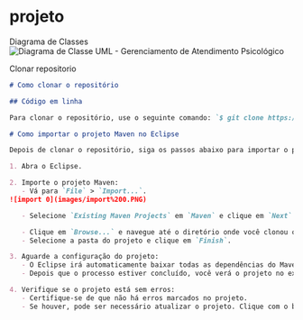 # projeto
Diagrama de Classes
![Diagrama de Classe UML -  Gerenciamento de Atendimento Psicológico](https://github.com/user-attachments/assets/65d08d0f-3701-469e-83ae-109b566bd24c)

Clonar repositorio 
```markdown
# Como clonar o repositório

## Código em linha

Para clonar o repositório, use o seguinte comando: `$ git clone https://github.com/matheus-avvelino/projeto.git`

# Como importar o projeto Maven no Eclipse

Depois de clonar o repositório, siga os passos abaixo para importar o projeto Maven no Eclipse:

1. Abra o Eclipse.

2. Importe o projeto Maven:
   - Vá para `File` > `Import...`.
![import 0](images/import%200.PNG)

   - Selecione `Existing Maven Projects` em `Maven` e clique em `Next`.

   - Clique em `Browse...` e navegue até o diretório onde você clonou o repositório.
   - Selecione a pasta do projeto e clique em `Finish`.

3. Aguarde a configuração do projeto:
   - O Eclipse irá automaticamente baixar todas as dependências do Maven e configurar o projeto.
   - Depois que o processo estiver concluído, você verá o projeto no explorador de projetos do Eclipse.

4. Verifique se o projeto está sem erros:
   - Certifique-se de que não há erros marcados no projeto.
   - Se houver, pode ser necessário atualizar o projeto. Clique com o botão direito no projeto e selecione `Maven` > `Update Project...`.

